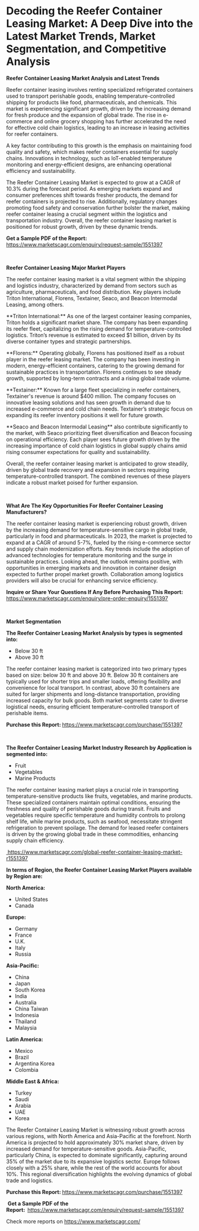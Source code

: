 <p><h1>Decoding the Reefer Container Leasing Market: A Deep Dive into the Latest Market Trends, Market Segmentation, and Competitive Analysis</h1></p><p><strong>Reefer Container Leasing Market Analysis and Latest Trends</strong></p>
<p><p>Reefer container leasing involves renting specialized refrigerated containers used to transport perishable goods, enabling temperature-controlled shipping for products like food, pharmaceuticals, and chemicals. This market is experiencing significant growth, driven by the increasing demand for fresh produce and the expansion of global trade. The rise in e-commerce and online grocery shopping has further accelerated the need for effective cold chain logistics, leading to an increase in leasing activities for reefer containers.</p><p>A key factor contributing to this growth is the emphasis on maintaining food quality and safety, which makes reefer containers essential for supply chains. Innovations in technology, such as IoT-enabled temperature monitoring and energy-efficient designs, are enhancing operational efficiency and sustainability.</p><p>The Reefer Container Leasing Market is expected to grow at a CAGR of 10.3% during the forecast period. As emerging markets expand and consumer preferences shift towards fresher products, the demand for reefer containers is projected to rise. Additionally, regulatory changes promoting food safety and conservation further bolster the market, making reefer container leasing a crucial segment within the logistics and transportation industry. Overall, the reefer container leasing market is positioned for robust growth, driven by these dynamic trends.</p></p>
<p><strong>Get a Sample PDF of the Report:&nbsp;</strong> <a href="https://www.marketscagr.com/enquiry/request-sample/1551397?utm_campaign=2113&utm_medium=2&utm_source=Github&utm_content=ia&utm_term=16022025&utm_id=reefer-container-leasing">https://www.marketscagr.com/enquiry/request-sample/1551397</a></p>
<p>&nbsp;</p>
<p><strong>Reefer Container Leasing Major Market Players</strong></p>
<p><p>The reefer container leasing market is a vital segment within the shipping and logistics industry, characterized by demand from sectors such as agriculture, pharmaceuticals, and food distribution. Key players include Triton International, Florens, Textainer, Seaco, and Beacon Intermodal Leasing, among others.</p><p>**Triton International:** As one of the largest container leasing companies, Triton holds a significant market share. The company has been expanding its reefer fleet, capitalizing on the rising demand for temperature-controlled logistics. Triton’s revenue is estimated to exceed $1 billion, driven by its diverse container types and strategic partnerships.</p><p>**Florens:** Operating globally, Florens has positioned itself as a robust player in the reefer leasing market. The company has been investing in modern, energy-efficient containers, catering to the growing demand for sustainable practices in transportation. Florens continues to see steady growth, supported by long-term contracts and a rising global trade volume.</p><p>**Textainer:** Known for a large fleet specializing in reefer containers, Textainer's revenue is around $400 million. The company focuses on innovative leasing solutions and has seen growth in demand due to increased e-commerce and cold chain needs. Textainer’s strategic focus on expanding its reefer inventory positions it well for future growth.</p><p>**Seaco and Beacon Intermodal Leasing** also contribute significantly to the market, with Seaco prioritizing fleet diversification and Beacon focusing on operational efficiency. Each player sees future growth driven by the increasing importance of cold chain logistics in global supply chains amid rising consumer expectations for quality and sustainability.</p><p>Overall, the reefer container leasing market is anticipated to grow steadily, driven by global trade recovery and expansion in sectors requiring temperature-controlled transport. The combined revenues of these players indicate a robust market poised for further expansion.</p></p>
<p>&nbsp;</p>
<p><strong>What Are The Key Opportunities For Reefer Container Leasing Manufacturers?</strong></p>
<p><p>The reefer container leasing market is experiencing robust growth, driven by the increasing demand for temperature-sensitive cargo in global trade, particularly in food and pharmaceuticals. In 2023, the market is projected to expand at a CAGR of around 5-7%, fueled by the rising e-commerce sector and supply chain modernization efforts. Key trends include the adoption of advanced technologies for temperature monitoring and the surge in sustainable practices. Looking ahead, the outlook remains positive, with opportunities in emerging markets and innovation in container design expected to further propel market growth. Collaboration among logistics providers will also be crucial for enhancing service efficiency.</p></p>
<p><strong>Inquire or Share Your Questions If Any Before Purchasing This Report:</strong> <a href="https://www.marketscagr.com/enquiry/pre-order-enquiry/1551397?utm_campaign=2113&utm_medium=2&utm_source=Github&utm_content=ia&utm_term=16022025&utm_id=reefer-container-leasing">https://www.marketscagr.com/enquiry/pre-order-enquiry/1551397</a></p>
<p>&nbsp;</p>
<p><strong>Market Segmentation</strong></p>
<p><strong>The Reefer Container Leasing Market Analysis by types is segmented into:</strong></p>
<p><ul><li>Below 30 ft</li><li>Above 30 ft</li></ul></p>
<p><p>The reefer container leasing market is categorized into two primary types based on size: below 30 ft and above 30 ft. Below 30 ft containers are typically used for shorter trips and smaller loads, offering flexibility and convenience for local transport. In contrast, above 30 ft containers are suited for larger shipments and long-distance transportation, providing increased capacity for bulk goods. Both market segments cater to diverse logistical needs, ensuring efficient temperature-controlled transport of perishable items.</p></p>
<p><strong>Purchase this Report:&nbsp;</strong><a href="https://www.marketscagr.com/purchase/1551397?utm_campaign=2113&utm_medium=2&utm_source=Github&utm_content=ia&utm_term=16022025&utm_id=reefer-container-leasing">https://www.marketscagr.com/purchase/1551397</a></p>
<p>&nbsp;</p>
<p><strong>The Reefer Container Leasing Market Industry Research by Application is segmented into:</strong></p>
<p><ul><li>Fruit</li><li>Vegetables</li><li>Marine Products</li></ul></p>
<p><p>The reefer container leasing market plays a crucial role in transporting temperature-sensitive products like fruits, vegetables, and marine products. These specialized containers maintain optimal conditions, ensuring the freshness and quality of perishable goods during transit. Fruits and vegetables require specific temperature and humidity controls to prolong shelf life, while marine products, such as seafood, necessitate stringent refrigeration to prevent spoilage. The demand for leased reefer containers is driven by the growing global trade in these commodities, enhancing supply chain efficiency.</p></p>
<p><a href="https://www.marketscagr.com/global-reefer-container-leasing-market-r1551397?utm_campaign=2113&utm_medium=2&utm_source=Github&utm_content=ia&utm_term=16022025&utm_id=reefer-container-leasing">&nbsp;https://www.marketscagr.com/global-reefer-container-leasing-market-r1551397</a></p>
<p><strong>In terms of Region, the Reefer Container Leasing Market Players available by Region are:</strong></p>
<p>
    <p> <strong> North America: </strong>
        <ul>
            <li>United States</li>
            <li>Canada</li>
        </ul>
        </p> 
    <p> <strong> Europe: </strong>
        <ul>
            <li>Germany</li>
            <li>France</li>
            <li>U.K.</li>
            <li>Italy</li>
            <li>Russia</li>
        </ul>
        </p> 
    <p> <strong> Asia-Pacific: </strong>
        <ul>
            <li>China</li>
            <li>Japan</li>
            <li>South Korea</li>
            <li>India</li>
            <li>Australia</li>
            <li>China Taiwan</li>
            <li>Indonesia</li>
            <li>Thailand</li>
            <li>Malaysia</li>
        </ul>
        </p> 
    <p> <strong> Latin America: </strong>
        <ul>
            <li>Mexico</li>
            <li>Brazil</li>
            <li>Argentina Korea</li>
            <li>Colombia</li>
        </ul>
        </p> 
    <p> <strong> Middle East & Africa: </strong>
        <ul>
            <li>Turkey</li>
            <li>Saudi</li>
            <li>Arabia</li>
            <li>UAE</li>
            <li>Korea</li>
        </ul>
    </p>
    </p>
<p><p>The Reefer Container Leasing Market is witnessing robust growth across various regions, with North America and Asia-Pacific at the forefront. North America is projected to hold approximately 30% market share, driven by increased demand for temperature-sensitive goods. Asia-Pacific, particularly China, is expected to dominate significantly, capturing around 35% of the market due to its expansive logistics sector. Europe follows closely with a 25% share, while the rest of the world accounts for about 10%. This regional diversification highlights the evolving dynamics of global trade and logistics.</p></p>
<p><strong>Purchase this Report: </strong><a href="https://www.marketscagr.com/purchase/1551397?utm_campaign=2113&utm_medium=2&utm_source=Github&utm_content=ia&utm_term=16022025&utm_id=reefer-container-leasing">https://www.marketscagr.com/purchase/1551397</a></p>
<p>&nbsp;<strong>Get a Sample PDF of the Report:&nbsp;&nbsp;</strong><a href="https://www.marketscagr.com/enquiry/request-sample/1551397?utm_campaign=2113&utm_medium=2&utm_source=Github&utm_content=ia&utm_term=16022025&utm_id=reefer-container-leasing">https://www.marketscagr.com/enquiry/request-sample/1551397</a></p>
<p><strong></strong></p>
<p>Check more reports on <a href="https://www.marketscagr.com/?utm_campaign=2113&utm_medium=2&utm_source=Github&utm_content=ia&utm_term=16022025&utm_id=reefer-container-leasing">https://www.marketscagr.com/</a></p>